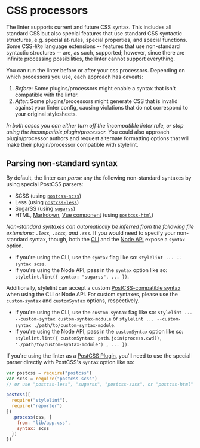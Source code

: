 # CSS processors

The linter supports current and future CSS syntax. This includes all standard CSS but also special features that use standard CSS syntactic structures, e.g. special at-rules, special properties, and special functions. Some CSS-*like* language extensions --   features that use non-standard syntactic structures --   are, as such, supported; however, since there are infinite processing possibilities, the linter cannot support everything.

You can run the linter before or after your css processors. Depending on which processors you use, each approach has caveats:

1.  *Before*: Some plugins/processors might enable a syntax that isn't compatible with the linter.
2.  *After*: Some plugins/processors might generate CSS that is invalid against your linter config, causing violations that do not correspond to your original stylesheets.

*In both cases you can either turn off the incompatible linter rule, or stop using the incompatible plugin/processor.* You could also approach plugin/processor authors and request alternate formatting options that will make their plugin/processor compatible with stylelint.

## Parsing non-standard syntax

By default, the linter can *parse* any the following non-standard syntaxes by using special PostCSS parsers:

-   SCSS (using [`postcss-scss`](https://github.com/postcss/postcss-scss))
-   Less (using [`postcss-less`](https://github.com/shellscape/postcss-less))
-   SugarSS (using [`sugarss`](https://github.com/postcss/sugarss))
-   HTML, [Markdown](https://daringfireball.net/projects/markdown/syntax), [Vue component](https://vue-loader.vuejs.org/) (using [`postcss-html`](https://github.com/gucong3000/postcss-html))

*Non-standard syntaxes can automatically be inferred from the following file extensions: `.less`, `.scss`, and `.sss`.* If you would need to specify your non-standard syntax, though, both the [CLI](cli.md) and the [Node API](node-api.md) expose a `syntax` option.

-   If you're using the CLI, use the `syntax` flag like so:  `stylelint ... --syntax scss`.
-   If you're using the Node API, pass in the `syntax` option like so: `stylelint.lint({ syntax: "sugarss", ... })`.

Additionally, stylelint can accept a custom [PostCSS-compatible syntax](https://github.com/postcss/postcss#syntaxes) when using the CLI or Node API. For custom syntaxes, please use the `custom-syntax` and `customSyntax` options, respectively.

-   If you're using the CLI, use the `custom-syntax` flag like so:  `stylelint ... --custom-syntax custom-syntax-module` or `stylelint ... --custom-syntax ./path/to/custom-syntax-module`.
-   If you're using the Node API, pass in the `customSyntax` option like so: `stylelint.lint({ customSyntax: path.join(process.cwd(), './path/to/custom-syntax-module') , ... })`.

If you're using the linter as a [PostCSS Plugin](postcss-plugin.md), you'll need to use the special parser directly with PostCSS's `syntax` option like so:

```js
var postcss = require("postcss")
var scss = require("postcss-scss")
// or use "postcss-less", "sugarss", "postcss-sass", or "postcss-html"

postcss([
  require("stylelint"),
  require("reporter")
])
  .process(css, {
    from: "lib/app.css",
    syntax: scss
  })
})
```
